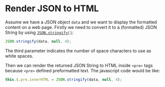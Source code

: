 # Render JSON to HTML

Assume we have a JSON object `data` and we want to display the formatted content on a web page. Firstly we need to convert it to a (formatted) JSON String by using [`JSON.stringify()`](https://developer.mozilla.org/en/docs/Web/JavaScript/Reference/Global_Objects/JSON/stringify):

```javascript
JSON.stringify(data, null, 4);
```

The third parameter indicates the number of space characters to use as white spaces.

Then we can render the returned JSON String to HTML inside `<pre>` tags because `<pre>` defined preformatted text. The javascript code would be like:

```javascript
this.$.pre.innerHTML = JSON.stringify(data, null, 4);
```
